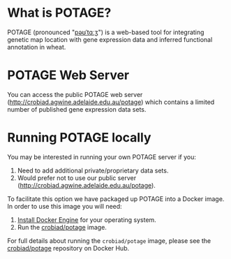 # What is POTAGE?

POTAGE (pronounced "[pəʊˈtɑːʒ](http://img2.tfd.com/pron/mp3/en/UK/df/dfskskssdfd5drh7.mp3)") is a web-based tool for integrating genetic map location with gene expression data and inferred functional annotation in wheat.

# POTAGE Web Server

You can access the public POTAGE web server (http://crobiad.agwine.adelaide.edu.au/potage) which contains a limited number of published gene
expression data sets.

# Running POTAGE locally

You may be interested in running your own POTAGE server if you:

  1. Need to add additional private/proprietary data sets.
  2. Would prefer not to use our public server (http://crobiad.agwine.adelaide.edu.au/potage).

To facilitate this option we have packaged up POTAGE into a Docker image. In order to use this image you will need:

  1. [Install Docker Engine](https://docs.docker.com/engine/installation/) for your operating system.
  2. Run the [crobiad/potage](https://hub.docker.com/r/crobiad/potage/) image.

For full details about running the `crobiad/potage` image, please see the [crobiad/potage](https://hub.docker.com/r/crobiad/potage/) repository on Docker Hub.
